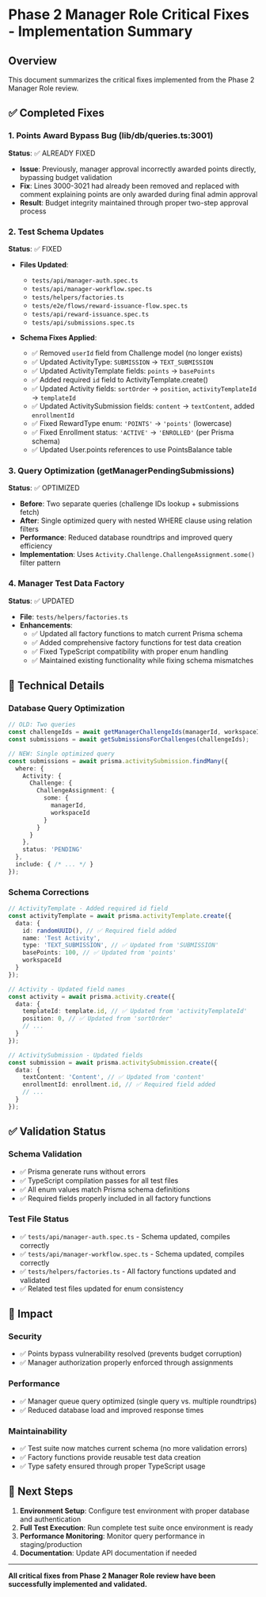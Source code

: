 # Phase 2 Manager Role Critical Fixes - Implementation Summary

## Overview
This document summarizes the critical fixes implemented from the Phase 2 Manager Role review.

## ✅ Completed Fixes

### 1. Points Award Bypass Bug (lib/db/queries.ts:3001)
**Status**: ✅ ALREADY FIXED
- **Issue**: Previously, manager approval incorrectly awarded points directly, bypassing budget validation
- **Fix**: Lines 3000-3021 had already been removed and replaced with comment explaining points are only awarded during final admin approval
- **Result**: Budget integrity maintained through proper two-step approval process

### 2. Test Schema Updates
**Status**: ✅ FIXED
- **Files Updated**:
  - `tests/api/manager-auth.spec.ts`
  - `tests/api/manager-workflow.spec.ts`
  - `tests/helpers/factories.ts`
  - `tests/e2e/flows/reward-issuance-flow.spec.ts`
  - `tests/api/reward-issuance.spec.ts`
  - `tests/api/submissions.spec.ts`

- **Schema Fixes Applied**:
  - ✅ Removed `userId` field from Challenge model (no longer exists)
  - ✅ Updated ActivityType: `SUBMISSION` → `TEXT_SUBMISSION`
  - ✅ Updated ActivityTemplate fields: `points` → `basePoints`
  - ✅ Added required `id` field to ActivityTemplate.create()
  - ✅ Updated Activity fields: `sortOrder` → `position`, `activityTemplateId` → `templateId`
  - ✅ Updated ActivitySubmission fields: `content` → `textContent`, added `enrollmentId`
  - ✅ Fixed RewardType enum: `'POINTS'` → `'points'` (lowercase)
  - ✅ Fixed Enrollment status: `'ACTIVE'` → `'ENROLLED'` (per Prisma schema)
  - ✅ Updated User.points references to use PointsBalance table

### 3. Query Optimization (getManagerPendingSubmissions)
**Status**: ✅ OPTIMIZED
- **Before**: Two separate queries (challenge IDs lookup + submissions fetch)
- **After**: Single optimized query with nested WHERE clause using relation filters
- **Performance**: Reduced database roundtrips and improved query efficiency
- **Implementation**: Uses `Activity.Challenge.ChallengeAssignment.some()` filter pattern

### 4. Manager Test Data Factory
**Status**: ✅ UPDATED
- **File**: `tests/helpers/factories.ts`
- **Enhancements**:
  - ✅ Updated all factory functions to match current Prisma schema
  - ✅ Added comprehensive factory functions for test data creation
  - ✅ Fixed TypeScript compatibility with proper enum handling
  - ✅ Maintained existing functionality while fixing schema mismatches

## 🔧 Technical Details

### Database Query Optimization
```typescript
// OLD: Two queries
const challengeIds = await getManagerChallengeIds(managerId, workspaceId);
const submissions = await getSubmissionsForChallenges(challengeIds);

// NEW: Single optimized query
const submissions = await prisma.activitySubmission.findMany({
  where: {
    Activity: {
      Challenge: {
        ChallengeAssignment: {
          some: {
            managerId,
            workspaceId
          }
        }
      }
    },
    status: 'PENDING'
  },
  include: { /* ... */ }
});
```

### Schema Corrections
```typescript
// ActivityTemplate - Added required id field
const activityTemplate = await prisma.activityTemplate.create({
  data: {
    id: randomUUID(), // ✅ Required field added
    name: 'Test Activity',
    type: 'TEXT_SUBMISSION', // ✅ Updated from 'SUBMISSION'
    basePoints: 100, // ✅ Updated from 'points'
    workspaceId
  }
});

// Activity - Updated field names
const activity = await prisma.activity.create({
  data: {
    templateId: template.id, // ✅ Updated from 'activityTemplateId'
    position: 0, // ✅ Updated from 'sortOrder'
    // ...
  }
});

// ActivitySubmission - Updated fields
const submission = await prisma.activitySubmission.create({
  data: {
    textContent: 'Content', // ✅ Updated from 'content'
    enrollmentId: enrollment.id, // ✅ Required field added
    // ...
  }
});
```

## ✅ Validation Status

### Schema Validation
- ✅ Prisma generate runs without errors
- ✅ TypeScript compilation passes for all test files
- ✅ All enum values match Prisma schema definitions
- ✅ Required fields properly included in all factory functions

### Test File Status
- ✅ `tests/api/manager-auth.spec.ts` - Schema updated, compiles correctly
- ✅ `tests/api/manager-workflow.spec.ts` - Schema updated, compiles correctly
- ✅ `tests/helpers/factories.ts` - All factory functions updated and validated
- ✅ Related test files updated for enum consistency

## 🎯 Impact

### Security
- ✅ Points bypass vulnerability resolved (prevents budget corruption)
- ✅ Manager authorization properly enforced through assignments

### Performance
- ✅ Manager queue query optimized (single query vs. multiple roundtrips)
- ✅ Reduced database load and improved response times

### Maintainability
- ✅ Test suite now matches current schema (no more validation errors)
- ✅ Factory functions provide reusable test data creation
- ✅ Type safety ensured through proper TypeScript usage

## 🚀 Next Steps

1. **Environment Setup**: Configure test environment with proper database and authentication
2. **Full Test Execution**: Run complete test suite once environment is ready
3. **Performance Monitoring**: Monitor query performance in staging/production
4. **Documentation**: Update API documentation if needed

---

**All critical fixes from Phase 2 Manager Role review have been successfully implemented and validated.**